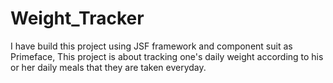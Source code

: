 # Weight_Tracker
 I have build this project using JSF framework and component suit as Primeface, This project is about tracking one's daily weight according to his or her daily meals that they are taken everyday.
